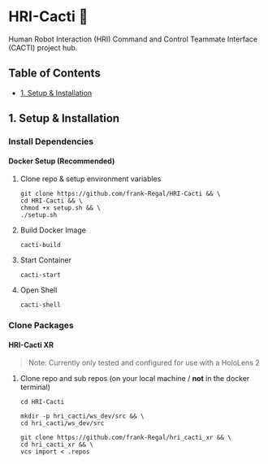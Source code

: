# HRI-Cacti :cactus:
Human Robot Interaction (HRI) Command and Control Teammate Interface (CACTI) project hub.

## Table of Contents
   * [1. Setup & Installation](#1-setup-&-installation)

## 1. Setup & Installation

### Install Dependencies
#### Docker Setup (Recommended)
  1. Clone repo & setup environment variables
     ```shell
     git clone https://github.com/frank-Regal/HRI-Cacti && \
     cd HRI-Cacti && \
     chmod +x setup.sh && \
     ./setup.sh
     ```
  2. Build Docker Image
     ```shell
     cacti-build
     ```
  3. Start Container
     ```shell
     cacti-start
     ```
  4. Open Shell
     ```shell
     cacti-shell
     ```

### Clone Packages
#### HRI-Cacti XR
> Note: Currently only tested and configured for use with a HoloLens 2
  1. Clone repo and sub repos (on your local machine / **not** in the docker terminal)
       ```shell
       cd HRI-Cacti
       ```
       ```shell
       mkdir -p hri_cacti/ws_dev/src && \
       cd hri_cacti/ws_dev/src
       ```
       ```shell
       git clone https://github.com/frank-Regal/hri_cacti_xr && \
       cd hri_cacti_xr && \
       vcs import < .repos
       ```
